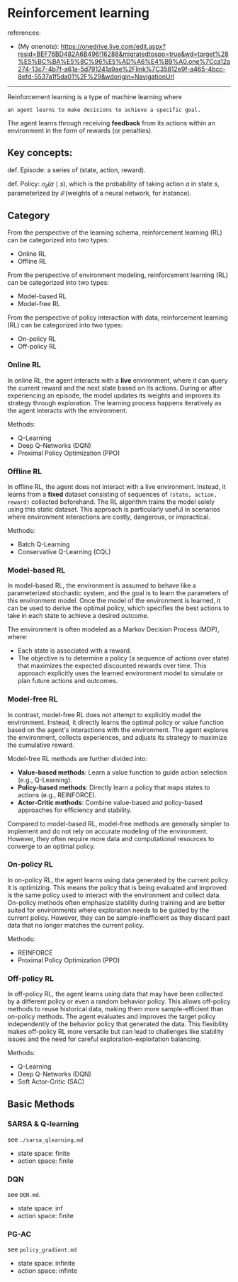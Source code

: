 # Reinforcement learning

references:
- (My onenote): https://onedrive.live.com/edit.aspx?resid=BEF76BD482A6B496!16288&migratedtospo=true&wd=target%28%E5%BC%BA%E5%8C%96%E5%AD%A6%E4%B9%A0.one%7Cca12a274-13c7-4b7f-a61a-5d791241a9ae%2Flink%7C35812e9f-a465-4bcc-8efd-5537a1f5da01%2F%29&wdorigin=NavigationUrl

---

Reinforcement learning is a type of machine learning where 

    an agent learns to make decisions to achieve a specific goal. 

The agent learns through receiving **feedback** from its actions within an environment in the form of rewards (or penalties).

## Key concepts:

def. Episode: a series of (state, action, reward).

def. Policy: $𝜋_𝜃(a \mid s)$, which is the probability of taking action $a$ in state $s$, parameterized by $𝜃$ (weights of a neural network, for instance).


## Category
From the perspective of the learning schema, reinforcement learning (RL) can be categorized into two types:
- Online RL
- Offline RL

From the perspective of environment modeling, reinforcement learning (RL) can be categorized into two types:
- Model-based RL
- Model-free RL

From the perspective of policy interaction with data, reinforcement learning (RL) can be categorized into two types:
- On-policy RL
- Off-policy RL

### Online RL
In online RL, the agent interacts with a **live** environment, where it can query the current reward and the next state based on its actions. 
During or after experiencing an episode, the model updates its weights and improves its strategy through exploration. 
The learning process happens iteratively as the agent interacts with the environment. 

Methods:
- Q-Learning
- Deep Q-Networks (DQN)
- Proximal Policy Optimization (PPO) 

### Offline RL
In offline RL, the agent does not interact with a live environment. Instead, it learns from a **fixed** dataset consisting of sequences of `(state, action, reward)` collected beforehand. 
The RL algorithm trains the model solely using this static dataset. 
This approach is particularly useful in scenarios where environment interactions are costly, dangerous, or impractical. 

Methods:
- Batch Q-Learning
- Conservative Q-Learning (CQL) 


### Model-based RL
In model-based RL, the environment is assumed to behave like a parameterized stochastic system, 
and the goal is to learn the parameters of this environment model.
Once the model of the environment is learned, it can be used to derive the optimal policy, which specifies the best actions to take in each state to achieve a desired outcome.

The environment is often modeled as a Markov Decision Process (MDP), where:

- Each state is associated with a reward.
- The objective is to determine a policy (a sequence of actions over state) that maximizes the expected discounted rewards over time.
This approach explicitly uses the learned environment model to simulate or plan future actions and outcomes.

### Model-free RL
In contrast, model-free RL does not attempt to explicitly model the environment. Instead, it directly learns the optimal policy or value function based on the agent's interactions with the environment. The agent explores the environment, collects experiences, and adjusts its strategy to maximize the cumulative reward.

Model-free RL methods are further divided into:

- **Value-based methods**: Learn a value function to guide action selection (e.g., Q-Learning).
- **Policy-based methods**: Directly learn a policy that maps states to actions (e.g., REINFORCE).
- **Actor-Critic methods**: Combine value-based and policy-based approaches for efficiency and stability.

Compared to model-based RL, model-free methods are generally simpler to implement and do not rely on accurate modeling of the environment. However, they often require more data and computational resources to converge to an optimal policy.


### On-policy RL
In on-policy RL, the agent learns using data generated by the current policy it is optimizing. 
This means the policy that is being evaluated and improved is the same policy used to interact with the environment and collect data.
On-policy methods often emphasize stability during training and are better suited for environments where exploration needs to be guided by the current policy. 
However, they can be sample-inefficient as they discard past data that no longer matches the current policy. 

Methods:
- REINFORCE
- Proximal Policy Optimization (PPO)

### Off-policy RL
In off-policy RL, the agent learns using data that may have been collected by a different policy or even a random behavior policy. 
This allows off-policy methods to reuse historical data, making them more sample-efficient than on-policy methods. 
The agent evaluates and improves the target policy independently of the behavior policy that generated the data.
This flexibility makes off-policy RL more versatile but can lead to challenges like stability issues and the need for careful exploration-exploitation balancing. 

Methods:
- Q-Learning
- Deep Q-Networks (DQN)
- Soft Actor-Critic (SAC)

  
## Basic Methods

### SARSA & Q-learning
see `./sarsa_qlearning.md`

- state space: finite
- action space: finite

### DQN
see `DQN.md`.

- state space: $\inf$
- action space: finite

### PG-AC
see `policy_gradient.md`
- state space: infinite
- action space: infinte